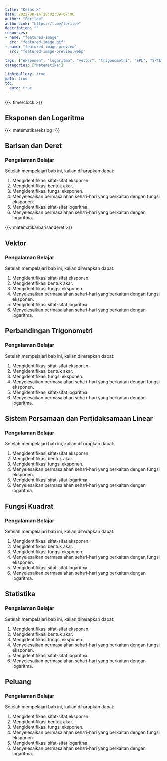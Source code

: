 ```yaml
---
title: "Kelas X"
date: 2022-08-14T18:02:09+07:00
author: "Ferilee"
authorLink: "https://t.me/ferilee"
description: ""
resources:
- name: "featured-image"
  src: "featured-image.gif"
- name: "featured-image-preview"
  src: "featured-image-preview.webp"

tags: ["eksponen", "logaritma", "vektor", "trigonometri", "SPL", "SPTL", "fungsi kuadrat", "statistika", "peluang"]
categories: ["Matematika"]

lightgallery: true
math: true
toc:
  auto: true
---
```

{{< time/clock >}}

## Eksponen dan Logaritma
{{< matematika/ekslog >}}

## Barisan dan Deret
### Pengalaman Belajar
Setelah mempelajari bab ini, kalian diharapkan dapat:
1. Mengidentifikasi sifat-sifat eksponen.
1. Mengidentifikasi bentuk akar.
1. Mengidentifikasi fungsi eksponen.
1. Menyelesaikan permasalahan sehari-hari yang berkaitan dengan fungsi eksponen.
1. Mengidentifikasi sifat-sifat logaritma.
1. Menyelesaikan permasalahan sehari-hari yang berkaitan dengan logaritma.

{{< matematika/barisanderet >}}

## Vektor
### Pengalaman Belajar
Setelah mempelajari bab ini, kalian diharapkan dapat:
1. Mengidentifikasi sifat-sifat eksponen.
1. Mengidentifikasi bentuk akar.
1. Mengidentifikasi fungsi eksponen.
1. Menyelesaikan permasalahan sehari-hari yang berkaitan dengan fungsi eksponen.
1. Mengidentifikasi sifat-sifat logaritma.
1. Menyelesaikan permasalahan sehari-hari yang berkaitan dengan logaritma.

## Perbandingan Trigonometri
### Pengalaman Belajar
Setelah mempelajari bab ini, kalian diharapkan dapat:
1. Mengidentifikasi sifat-sifat eksponen.
1. Mengidentifikasi bentuk akar.
1. Mengidentifikasi fungsi eksponen.
1. Menyelesaikan permasalahan sehari-hari yang berkaitan dengan fungsi eksponen.
1. Mengidentifikasi sifat-sifat logaritma.
1. Menyelesaikan permasalahan sehari-hari yang berkaitan dengan logaritma.

## Sistem Persamaan dan Pertidaksamaan Linear
### Pengalaman Belajar
Setelah mempelajari bab ini, kalian diharapkan dapat:
1. Mengidentifikasi sifat-sifat eksponen.
1. Mengidentifikasi bentuk akar.
1. Mengidentifikasi fungsi eksponen.
1. Menyelesaikan permasalahan sehari-hari yang berkaitan dengan fungsi eksponen.
1. Mengidentifikasi sifat-sifat logaritma.
1. Menyelesaikan permasalahan sehari-hari yang berkaitan dengan logaritma.

## Fungsi Kuadrat
### Pengalaman Belajar
Setelah mempelajari bab ini, kalian diharapkan dapat:
1. Mengidentifikasi sifat-sifat eksponen.
1. Mengidentifikasi bentuk akar.
1. Mengidentifikasi fungsi eksponen.
1. Menyelesaikan permasalahan sehari-hari yang berkaitan dengan fungsi eksponen.
1. Mengidentifikasi sifat-sifat logaritma.
1. Menyelesaikan permasalahan sehari-hari yang berkaitan dengan logaritma.

## Statistika
### Pengalaman Belajar
Setelah mempelajari bab ini, kalian diharapkan dapat:
1. Mengidentifikasi sifat-sifat eksponen.
1. Mengidentifikasi bentuk akar.
1. Mengidentifikasi fungsi eksponen.
1. Menyelesaikan permasalahan sehari-hari yang berkaitan dengan fungsi eksponen.
1. Mengidentifikasi sifat-sifat logaritma.
1. Menyelesaikan permasalahan sehari-hari yang berkaitan dengan logaritma.

## Peluang
### Pengalaman Belajar
Setelah mempelajari bab ini, kalian diharapkan dapat:
1. Mengidentifikasi sifat-sifat eksponen.
1. Mengidentifikasi bentuk akar.
1. Mengidentifikasi fungsi eksponen.
1. Menyelesaikan permasalahan sehari-hari yang berkaitan dengan fungsi eksponen.
1. Mengidentifikasi sifat-sifat logaritma.
1. Menyelesaikan permasalahan sehari-hari yang berkaitan dengan logaritma.

